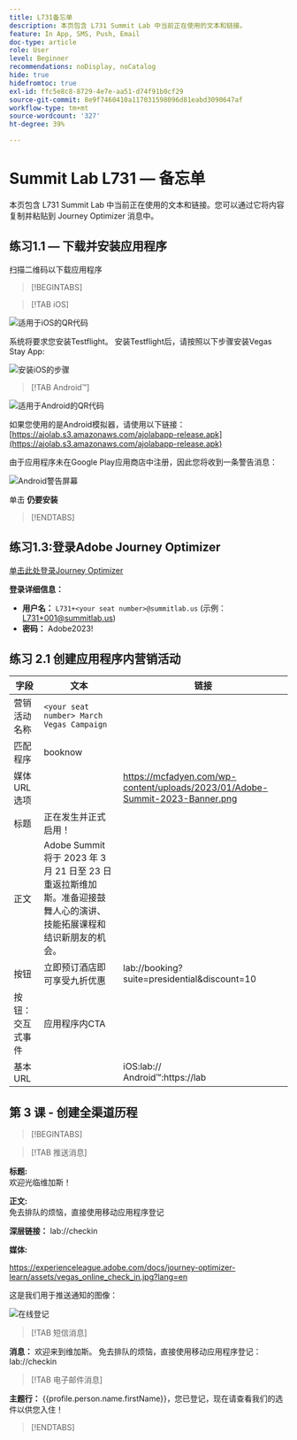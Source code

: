 ```yaml
---
title: L731备忘单
description: 本页包含 L731 Summit Lab 中当前正在使用的文本和链接。
feature: In App, SMS, Push, Email
doc-type: article
role: User
level: Beginner
recommendations: noDisplay, noCatalog
hide: true
hidefromtoc: true
exl-id: ffc5e8c8-8729-4e7e-aa51-d74f91b0cf29
source-git-commit: 8e9f7460410a117031598096d81eabd3090647af
workflow-type: tm+mt
source-wordcount: '327'
ht-degree: 39%

---
```


# Summit Lab L731  — 备忘单

本页包含 L731 Summit Lab 中当前正在使用的文本和链接。您可以通过它将内容复制并粘贴到 Journey Optimizer 消息中。

## 练习1.1 — 下载并安装应用程序

扫描二维码以下载应用程序

>[!BEGINTABS]

>[!TAB iOS]

![适用于iOS的QR代码](/help/assets/lab731-ios-qr-code.png)

系统将要求您安装Testflight。 安装Testflight后，请按照以下步骤安装Vegas Stay App:

![安装iOS的步骤](/help/assets/lab731-install-ios.png)

>[!TAB Android™]

![适用于Android的QR代码](/help/assets/lab731-android-qr-code.png)

如果您使用的是Android模拟器，请使用以下链接： [https://ajolab.s3.amazonaws.com/ajolabapp-release.apk](https://ajolab.s3.amazonaws.com/ajolabapp-release.apk)

由于应用程序未在Google Play应用商店中注册，因此您将收到一条警告消息：

![Android警告屏幕](/help/assets/lab731-install-android.png)

单击 **仍要安装**

>[!ENDTABS]

## 练习1.3:登录Adobe Journey Optimizer

[单击此处登录Journey Optimizer](https://experience.adobe.com/#/@techmarketingdemos/sname:summit-2023-ajo-lab/journey-optimizer/home)

**登录详细信息：**

* **用户名：** `L731+<your seat number>@summitlab.us` (示例：L731+001@summitlab.us)
* **密码：** Adobe2023!


## 练习 2.1 创建应用程序内营销活动

| 字段 | 文本 | 链接 |
|----|----|----|
| 营销活动名称 | `<your seat number> March Vegas Campaign` |  |
| 匹配程序 | booknow |  |
| 媒体 URL 选项 |  | https://mcfadyen.com/wp-content/uploads/2023/01/Adobe-Summit-2023-Banner.png |
| 标题 | 正在发生并正式启用！ |  |
| 正文 | Adobe Summit 将于 2023 年 3 月 21 日至 23 日重返拉斯维加斯。准备迎接鼓舞人心的演讲、技能拓展课程和结识新朋友的机会。 |  |
| 按钮 | 立即预订酒店即可享受九折优惠 | lab://booking?suite=presidential&amp;discount=10 |
| 按钮：交互式事件 | 应用程序内CTA |  |
| 基本 URL |  | iOS:lab:// <br>Android™:https://lab |


## 第 3 课 - 创建全渠道历程

>[!BEGINTABS]

>[!TAB 推送消息]

**标题:**\
欢迎光临维加斯！

**正文:**\
免去排队的烦恼，直接使用移动应用程序登记

**深层链接：** lab://checkin

**媒体:**

https://experienceleague.adobe.com/docs/journey-optimizer-learn/assets/vegas_online_check_in.jpg?lang=en


这是我们用于推送通知的图像：

![在线登记](/help/assets/vegas_online_check_in.jpg)

>[!TAB 短信消息]

**消息：**
欢迎来到维加斯。 免去排队的烦恼，直接使用移动应用程序登记：lab://checkin

>[!TAB 电子邮件消息]

**主题行：**
{{profile.person.name.firstName}}，您已登记，现在请查看我们的选件以供您入住！

>[!ENDTABS]
